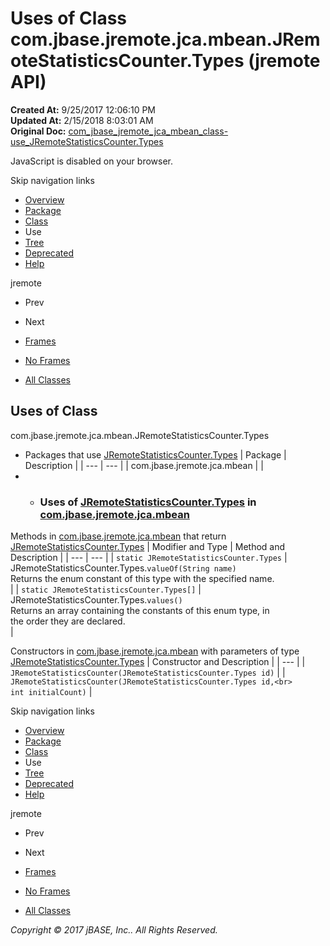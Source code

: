 # Uses of Class com.jbase.jremote.jca.mbean.JRemoteStatisticsCounter.Types (jremote   API)

**Created At:** 9/25/2017 12:06:10 PM  
**Updated At:** 2/15/2018 8:03:01 AM  
**Original Doc:** [com_jbase_jremote_jca_mbean_class-use_JRemoteStatisticsCounter.Types](https://docs.jbase.com/39267-class-use/com_jbase_jremote_jca_mbean_class-use_JRemoteStatisticsCounter.Types)  

<!--<br>    try {<br>        if (location.href.indexOf('is-external=true') == -1) {<br>            parent.document.title="Uses of Class com.jbase.jremote.jca.mbean.JRemoteStatisticsCounter.Types (jremote   API)";<br>        }<br>    }<br>    catch(err) {<br>    }<br>//-->
JavaScript is disabled on your browser.

Skip navigation links

- [Overview](../../../../../../overview-summary.html)
- [Package](/39266-mbean/com_jbase_jremote_jca_mbean_package-summary)
- [Class](/39266-mbean/com_jbase_jremote_jca_mbean_JRemoteStatisticsCounter.Types "enum in com.jbase.jremote.jca.mbean")
- Use
- [Tree](/39266-mbean/com_jbase_jremote_jca_mbean_package-tree)
- [Deprecated](../../../../../../deprecated-list.html)
- [Help](../../../../../../help-doc.html)


jremote <br>

- Prev
- Next


- [Frames](../../../../../../index.html?com/jbase/jremote/jca/mbean/class-use//39267-class-use/com_jbase_jremote_jca_mbean_class-use_JRemoteStatisticsCounter.Types)
- [No Frames](/39267-class-use/com_jbase_jremote_jca_mbean_class-use_JRemoteStatisticsCounter.Types)


- [All Classes](../../../../../../allclasses-noframe.html)


<!--<br>  allClassesLink = document.getElementById("allclasses\_navbar\_top");<br>  if(window==top) {<br>    allClassesLink.style.display = "block";<br>  }<br>  else {<br>    allClassesLink.style.display = "none";<br>  }<br>  //-->

## Uses of Class
com.jbase.jremote.jca.mbean.JRemoteStatisticsCounter.Types

- Packages that use [JRemoteStatisticsCounter.Types](/39266-mbean/com_jbase_jremote_jca_mbean_JRemoteStatisticsCounter.Types "enum in com.jbase.jremote.jca.mbean") | Package | Description |
| --- | --- |
| com.jbase.jremote.jca.mbean |   |
- - ### Uses of [JRemoteStatisticsCounter.Types](/39266-mbean/com_jbase_jremote_jca_mbean_JRemoteStatisticsCounter.Types "enum in com.jbase.jremote.jca.mbean") in [com.jbase.jremote.jca.mbean](/39266-mbean/com_jbase_jremote_jca_mbean_package-summary)


Methods in [com.jbase.jremote.jca.mbean](/39266-mbean/com_jbase_jremote_jca_mbean_package-summary) that return [JRemoteStatisticsCounter.Types](/39266-mbean/com_jbase_jremote_jca_mbean_JRemoteStatisticsCounter.Types "enum in com.jbase.jremote.jca.mbean") | Modifier and Type | Method and Description |
| --- | --- |
| `static JRemoteStatisticsCounter.Types` | JRemoteStatisticsCounter.Types.`valueOf(String name)`<br>Returns the enum constant of this type with the specified name.<br> |
| `static JRemoteStatisticsCounter.Types[]` | JRemoteStatisticsCounter.Types.`values()`<br>Returns an array containing the constants of this enum type, in<br>the order they are declared.<br> |



Constructors in [com.jbase.jremote.jca.mbean](/39266-mbean/com_jbase_jremote_jca_mbean_package-summary) with parameters of type [JRemoteStatisticsCounter.Types](/39266-mbean/com_jbase_jremote_jca_mbean_JRemoteStatisticsCounter.Types "enum in com.jbase.jremote.jca.mbean") | Constructor and Description |
| --- |
| `JRemoteStatisticsCounter(JRemoteStatisticsCounter.Types id)`  |
| `JRemoteStatisticsCounter(JRemoteStatisticsCounter.Types id,<br>                        int initialCount)`  |

Skip navigation links

- [Overview](../../../../../../overview-summary.html)
- [Package](/39266-mbean/com_jbase_jremote_jca_mbean_package-summary)
- [Class](/39266-mbean/com_jbase_jremote_jca_mbean_JRemoteStatisticsCounter.Types "enum in com.jbase.jremote.jca.mbean")
- Use
- [Tree](/39266-mbean/com_jbase_jremote_jca_mbean_package-tree)
- [Deprecated](../../../../../../deprecated-list.html)
- [Help](../../../../../../help-doc.html)


jremote <br>

- Prev
- Next


- [Frames](../../../../../../index.html?com/jbase/jremote/jca/mbean/class-use//39267-class-use/com_jbase_jremote_jca_mbean_class-use_JRemoteStatisticsCounter.Types)
- [No Frames](/39267-class-use/com_jbase_jremote_jca_mbean_class-use_JRemoteStatisticsCounter.Types)


- [All Classes](../../../../../../allclasses-noframe.html)


<!--<br>  allClassesLink = document.getElementById("allclasses\_navbar\_bottom");<br>  if(window==top) {<br>    allClassesLink.style.display = "block";<br>  }<br>  else {<br>    allClassesLink.style.display = "none";<br>  }<br>  //-->

*Copyright © 2017 jBASE, Inc.. All Rights Reserved.*
